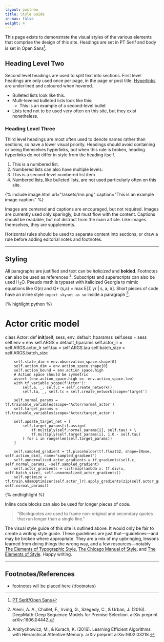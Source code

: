 ```yaml
---
layout: postnew
title: Style Guide
in-nav: false
weight: 4
---
```



This page exists to demonstrate the visual styles of the various elements that comprise the design of this site. Headings are set in PT Serif and body is set in Open Sans[^1]. 

## Heading Level Two

Second level headings are used to split text into sections. First level headings are only used once per page, in the page or post title. [Hyperlinks](/styleguide) are underlined and coloured when hovered.

- Bulleted lists look like this.
- Multi-leveled bulleted lists look like this:
    - This is an example of a second-level bullet
- Lists tend not to be used very often on this site, but they exist nonetheless.

### Heading Level Three

Third level headings are most often used to denote names rather than sections, so have a lower visual priority. Headings should avoid containing or being themselves hyperlinks, but when this rule is broken, heading hyperlinks do not differ in style from the heading itself.

1. This is a numbered list.
2. Numbered lists can also have multiple levels:
  1. This is a second-level numbered list item
3. Numbered lists, like bulleted lists, are not used particularly often on this site.

<!-- {% include image.html alt="" url="https://placeimg.com/1000/300/arch" caption="This is an example image caption." %} -->
{% include image.html url="/assets/rnn.png" caption="This is an example image caption." %}

<!-- {% include image.html url="/assets/lstm.png" caption="This is an example image caption." %}{: .center-image } -->

Images are centered and captions are encouraged, but not required. Images are currently used only sparingly, but must flow with the content. Captions should be readable, but not distract from the main article. Like images themselves, they are supplements.

Horizontal rules should be used to separate content into sections, or draw a rule before adding editorial notes and footnotes.

***

## Styling

All paragraphs are justified and text can be _italicized_ and **bolded**. Footnotes can also be used as references [^2]. Subscripts and superscripts can also be used H<sub>2</sub>O. Pseudo math is typeset with italicized Georgia to mimic equations like <span class="equation-mimic">O(n)</span> and <span class="equation-mimic">Q* (s,a) = max E[Σ γr | s, a, π]</span>. Short pieces of code have an inline style `import skynet as sn` inside a paragraph [^3].

{% highlight python %}
# Actor critic model
class Actor:
    def __init__(self, sess, env, default_hparams):
        self.sess = sess
        self.env = env
        self.ARGS = default_hparams
        self.actor_lr = self.ARGS.actor_lr
        self.tau = self.ARGS.tau
        self.batch_size = self.ARGS.batch_size

        self.state_dim = env.observation_space.shape[0]
        self.action_dim = env.action_space.shape[0]
        self.action_bound = env.action_space.high
        # Action space should be symmetric
        assert (env.action_space.high == -env.action_space.low)
        with tf.variable_scope(f'Actor'):
            self.a, _, self.c = self.create_network()
            self.ta, _, self.tc = self.create_network(scope='target')

        self.normal_params = tf.trainable_variables(scope='Actor/normal_actor')
        self.target_params = tf.trainable_variables(scope='Actor/target_actor')

        self.update_target_net = [
            self.target_params[i].assign(
                tf.multiply(self.normal_params[i], self.tau) + \
                tf.multiply(self.target_params[i], 1.0 - self.tau)
            ) for i in range(len(self.target_params))
        ]

        self.sampled_gradient = tf.placeholder(tf.float32, shape=[None, self.action_dim], name='sampled_gradient')
        self.unnormalized_actor_gradients = tf.gradients(self.c, self.normal_params, -self.sampled_gradient)
        self.actor_gradients = list(map(lambda x: tf.div(x, self.batch_size), self.unnormalized_actor_gradients))
        self.optimize = tf.train.AdamOptimizer(self.actor_lr).apply_gradients(zip(self.actor_gradients, self.normal_params))
{% endhighlight %}

Inline code blocks can also be used for longer pieces of code.

> "Blockquotes are used to frame non-original and secondary quotes that run longer than a single line."

The visual style guide of this site is outlined above. It would only be fair to create a writing style guide. These guidelines are just that—guidelines—and may be broken where appropriate. They are a mix of my upbringing, lessons learned from doing things the wrong way, and a few resources—notably [The Elements of Typographic Style][typograhic_style], [The Chicago Manual of Style][chicago_manual], and [The Elements of Style][elements_style]. Happy writing.

[typograhic_style]: https://amazon.com/gp/product/0881792128/
[chicago_manual]: https://amazon.com/gp/product/0226104206/
[elements_style]: https://amazon.com/gp/product/0143112724/

<!-- Appendix -->
[^1]: [PT Serif/Open Sans](https://fonts.google.com/specimen/PT+Serif)
[^2]: Alemi, A. A., Chollet, F., Irving, G., Szegedy, C., & Urban, J. (2016). DeepMath-Deep Sequence Models for Premise Selection. arXiv preprint arXiv:1606.04442.
[^3]: Andrychowicz, M., & Kurach, K. (2016). Learning Efficient Algorithms with Hierarchical Attentive Memory. arXiv preprint arXiv:1602.03218.

***

## Footnotes/References

* footnotes will be placed here
{:footnotes}
